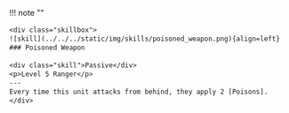 !!! note ""

    <div class="skillbox">
    ![skill](../../../static/img/skills/poisoned_weapon.png){align=left}
    ### Poisoned Weapon

    <div class="skill">Passive</div>
    <p>Level 5 Ranger</p>
    ---
    Every time this unit attacks from behind, they apply 2 [Poisons].
    </div>
